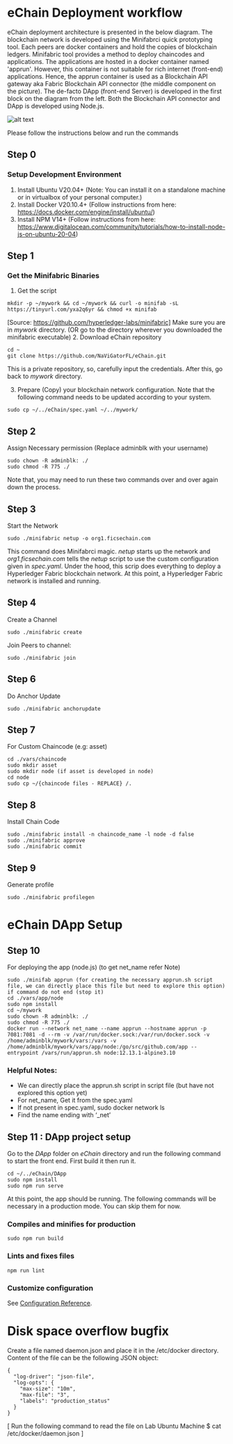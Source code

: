 # eChain Deployment workflow
eChain deployment architecture is presented in the below diagram. The blockchain network is developed using the Minifabrci quick prototyping tool. Each peers are docker containers and hold the copies of blockchain ledgers. Minifabric tool provides a method to deploy chaincodes and applications. The applications are hosted in a docker container named 'apprun'. However, this container is not suitable for rich internet (front-end) applications. Hence, the apprun container is used as a Blockchain API gateway aka Fabric Blockchain API connector (the middle component on the picture). The de-facto DApp (front-end Server) is developed in the first block on the diagram from the left. Both the Blockchain API connector and DApp is developed using Node.js. 

![alt text](https://github.com/NaViGatorFL/eChain/blob/master/echain-deployment-architecture.png)

Please follow the instructions below and run the commands

## Step 0
### Setup Development Environment
1. Install Ubuntu V20.04+ (Note: You can install it on a standalone machine or in virtualbox of your personal computer.)
2. Install Docker V20.10.4+ (Follow instructions from here: https://docs.docker.com/engine/install/ubuntu/)
3. Install NPM V14+ (Follow instructions from here: https://www.digitalocean.com/community/tutorials/how-to-install-node-js-on-ubuntu-20-04)

## Step 1
### Get the Minifabric Binaries 
1. Get the script
```
mkdir -p ~/mywork && cd ~/mywork && curl -o minifab -sL https://tinyurl.com/yxa2q6yr && chmod +x minifab
```
[Source: https://github.com/hyperledger-labs/minifabric]
Make sure you are in _mywork_ directory. (OR go to the directory wherever you downloaded the minifabric executable)
2. Download eChain repository
```
cd ~
git clone https://github.com/NaViGatorFL/eChain.git
```
This is a private repository, so, carefully input the credentials. After this, go back to _mywork_ directory.

3. Prepare (Copy) your blockchain network configuration. Note that the following command needs to be updated according to your system. 
```
sudo cp ~/../eChain/spec.yaml ~/../mywork/
```

## Step 2
Assign Necessary permission (Replace adminblk with your username)
```
sudo chown -R adminblk: ./
sudo chmod -R 775 ./
```
Note that, you may need to run these two commands over and over again down the process. 

## Step 3
Start the Network 
```
sudo ./minifabric netup -o org1.ficsechain.com
```
This command does Minifabrci magic. _netup_ starts up the network and _org1.ficsechain.com_ tells the _netup_ script to use the custom configuration given in _spec.yaml_. Under the hood, this scrip does everything to deploy a Hyperledger Fabric blockchain network. At this point, a Hyperledger Fabric network is installed and running. 

## Step 4	
Create a Channel 
```
sudo ./minifabric create
```
Join Peers to channel: 
```
sudo ./minifabric join
```

## Step 6
Do Anchor Update
```
sudo ./minifabric anchorupdate
```

## Step 7
For Custom Chaincode (e.g: asset)
```
cd ./vars/chaincode
sudo mkdir asset
sudo mkdir node (if asset is developed in node)
cd node
sudo cp ~/{chaincode files - REPLACE} /.
```
## Step 8
Install Chain Code

```
sudo ./minifabric install -n chaincode_name -l node -d false
sudo ./minifabric approve
sudo ./minifabric commit
```

## Step 9
Generate profile
```
sudo ./minifabric profilegen
```

# eChain DApp Setup

## Step 10
For deploying the app (node.js) (to get net_name refer Note)
```
sudo ./minifab apprun (for creating the necessary apprun.sh script file, we can directly place this file but need to explore this option)
if command do not end (stop it)
cd ./vars/app/node
sudo npm install
cd ~/mywork
sudo chown -R adminblk: ./
sudo chmod -R 775 ./
docker run --network net_name --name apprun --hostname apprun -p 7081:7081 -d --rm -v /var/run/docker.sock:/var/run/docker.sock -v /home/adminblk/mywork/vars:/vars -v /home/adminblk/mywork/vars/app/node:/go/src/github.com/app --entrypoint /vars/run/apprun.sh node:12.13.1-alpine3.10
```
### Helpful Notes:
- We can directly place the apprun.sh script in script file (but have not explored this option yet)
- For net_name, Get it from the spec.yaml 
- If not present in spec.yaml, sudo docker network ls
- Find the name ending with ‘_net’

## Step 11 : DApp project setup
Go to the _DApp_ folder on _eChain_ directory and run the following command to start the front end. First build it then run it. 
```
cd ~/../eChain/DApp
sudo npm install
sudo npm run serve
```
At this point, the app should be running. The following commands will be necessary in a production mode. You can skip them for now. 

### Compiles and minifies for production
```
sudo npm run build
```

### Lints and fixes files
```
npm run lint
```

### Customize configuration
See [Configuration Reference](https://cli.vuejs.org/config/).

# Disk space overflow bugfix
Create a file named daemon.json and place it in the /etc/docker directory. Content of the file can be the following JSON object: 
```
{
  "log-driver": "json-file",
  "log-opts": {
    "max-size": "10m",
    "max-file": "3",
    "labels": "production_status"
  }
}
```
[ Run the following command to read the file on Lab Ubuntu Machine $ cat /etc/docker/daemon.json ]



